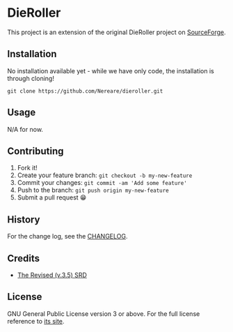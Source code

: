 # DieRoller

This project is an extension of the original DieRoller project on [SourceForge](https://sourceforge.net/projects/dieroller/).

## Installation

No installation available yet - while we have only code, the installation is through cloning!

```git
git clone https://github.com/Nereare/dieroller.git
```

## Usage

N/A for now.

## Contributing

1. Fork it!
2. Create your feature branch: `git checkout -b my-new-feature`
3. Commit your changes: `git commit -am 'Add some feature'`
4. Push to the branch: `git push origin my-new-feature`
5. Submit a pull request :grin:

## History

For the change log, see the [CHANGELOG](https://github.com/Nereare/dieroller/blob/master/CHANGELOG.md).

## Credits

- [The Revised (v.3.5) SRD](http://www.wizards.com/default.asp?x=d20/article/srd35)

## License

GNU General Public License version 3 or above. For the full license reference to [its site](http://www.gnu.org/licenses/gpl-3.0.en.html).
